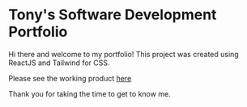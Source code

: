 # Tony's Software Development Portfolio
Hi there and welcome to my portfolio!
This project was created using ReactJS and Tailwind for CSS.

Please see the working product [here](http://www.tonyzeidan.com)

Thank you for taking the time to get to know me.
